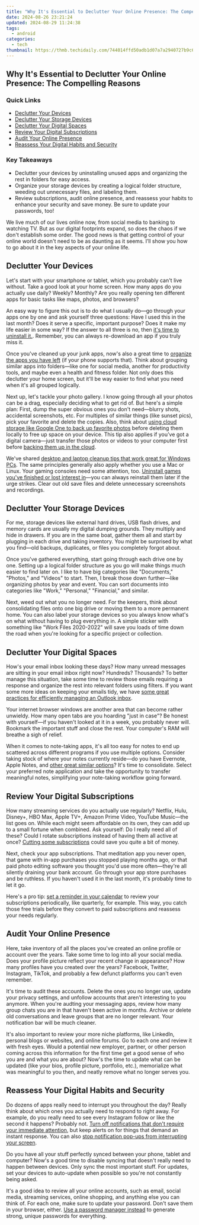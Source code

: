 ```yaml
---
title: "Why It's Essential to Declutter Your Online Presence: The Compelling Reasons"
date: 2024-08-26 23:21:24
updated: 2024-08-29 11:24:38
tags:
  - android
categories:
  - tech
thumbnail: https://thmb.techidaily.com/744014ffd50adb1d07a7a2940727b9c6e249d35c9b35474b3c5a660491ebe0a3.png
---
```


## Why It's Essential to Declutter Your Online Presence: The Compelling Reasons

### Quick Links

* [Declutter Your Devices](https://youtube-lab.techidaily.com/mageslice-cutter-for-2024/)
* [Declutter Your Storage Devices](https://data-safeguard.techidaily.com/introducing-the-new-and-improved-data-recovery-software-by-stellar-a-leap-towards-seamless-consumer-usability/)
* [Declutter Your Digital Spaces](https://vp-tips.techidaily.com/enhance-your-smartphone-photos-with-these-free-innovative-tools-for-2024/)
* [Review Your Digital Subscriptions](https://program-issues.techidaily.com/comprehensive-guide-to-overcoming-frame-drops-and-lag-in-warframe-gaming/)
* [Audit Your Online Presence](https://visual-screen-recording.techidaily.com/new-demystifying-macos-capture-feature-for-professional-use-for-2024/)
* [Reassess Your Digital Habits and Security](https://facebook.techidaily.com/the-power-of-facebook-business-pages-vs-personal-profiles-in-brand-strategy/)

### Key Takeaways

* Declutter your devices by uninstalling unused apps and organizing the rest in folders for easy access.
* Organize your storage devices by creating a logical folder structure, weeding out unnecessary files, and labeling them.
* Review subscriptions, audit online presence, and reassess your habits to enhance your security and save money. Be sure to update your passwords, too!

 We live much of our lives online now, from social media to banking to watching TV. But as our digital footprints expand, so does the chaos if we don't establish some order. The good news is that getting control of your online world doesn't need to be as daunting as it seems. I’ll show you how to go about it in the key aspects of your online life.

##  Declutter Your Devices

 Let's start with your smartphone or tablet, which you probably can't live without. Take a good look at your home screen. How many apps do you actually use daily? Weekly? Monthly? Are you really opening ten different apps for basic tasks like maps, photos, and browsers?

 An easy way to figure this out is to do what I usually do—go through your apps one by one and ask yourself three questions: Have I used this in the last month? Does it serve a specific, important purpose? Does it make my life easier in some way? If the answer to all three is no, then [it's time to uninstall it.](https://howto.techidaily.com/9-solutions-to-fix-honor-x50-gt-system-crash-issue-drfone-by-drfone-fix-android-problems-fix-android-problems/). Remember, you can always re-download an app if you truly miss it.

 Once you've cleaned up your junk apps, now's also a great time to [organize the apps you have left](https://youtube-video-recordings.techidaily.com/how-to-create-video-ads-for-free-in-youtube-video-builder/) (if your phone supports that). Think about grouping similar apps into folders—like one for social media, another for productivity tools, and maybe even a health and fitness folder. Not only does this declutter your home screen, but it'll be way easier to find what you need when it's all grouped logically.

 Next up, let's tackle your photo gallery. I know going through all your photos can be a drag, especially deciding what to get rid of. But here's a simple plan: First, dump the super obvious ones you don't need—blurry shots, accidental screenshots, etc. For multiples of similar things (like sunset pics), pick your favorite and delete the copies. Also, think about [using cloud storage like Google One to back up favorite photos](https://youtube-help.techidaily.com/in-2024-master-your-stream-utilizing-youtubes-av1-technology/) before deleting them locally to free up space on your device. This tip also applies if you’ve got a digital camera—just transfer those photos or videos to your computer first before [backing them up in the cloud](https://techidaily.com/full-guide-to-hard-reset-your-infinix-gt-10-pro-drfone-by-drfone-reset-android-reset-android/).

 We've shared [desktop and laptop cleanup tips that work great for Windows PCs](https://screen-capture.techidaily.com/no-limit-visual-capturer-device/). The same principles generally also apply whether you use a Mac or Linux. Your gaming consoles need some attention, too. [Uninstall games you've finished or lost interest in](https://twitter-videos.techidaily.com/new-quicktweet-clip-iphone-friendly-video-download-tool/)—you can always reinstall them later if the urge strikes. Clear out old save files and delete unnecessary screenshots and recordings.

##  Declutter Your Storage Devices

 For me, storage devices like external hard drives, USB flash drives, and memory cards are usually my digital dumping grounds. They multiply and hide in drawers. If you are in the same boat, gather them all and start by plugging in each drive and taking inventory. You might be surprised by what you find—old backups, duplicates, or files you completely forgot about.

 Once you've gathered everything, start going through each drive one by one. Setting up a logical folder structure as you go will make things much easier to find later on. I like to have big categories like "Documents," "Photos," and "Videos" to start. Then, I break those down further—like organizing photos by year and event. You can sort documents into categories like "Work," "Personal," "Financial," and similar.

 Next, weed out what you no longer need. For the keepers, think about consolidating files onto one big drive or moving them to a more permanent home. You can also label your storage devices so you always know what's on what without having to plug everything in. A simple sticker with something like "Work Files 2020-2022" will save you loads of time down the road when you're looking for a specific project or collection.

##  Declutter Your Digital Spaces

 How's your email inbox looking these days? How many unread messages are sitting in your email inbox right now? Hundreds? Thousands? To better manage this situation, take some time to review those emails requiring a response and organize the rest into relevant folders using filters. If you want some more ideas on keeping your emails tidy, we have [some great practices for efficiently managing an Outlook inbox](https://techtrends.techidaily.com/all-rumors-confirmed-unveiling-sonye-afeela-release-dates-specifications-and-preliminary-pricing-insights/).

 Your internet browser windows are another area that can become rather unwieldy. How many open tabs are you hoarding "just in case"? Be honest with yourself—if you haven't looked at it in a week, you probably never will. Bookmark the important stuff and close the rest. Your computer's RAM will breathe a sigh of relief.

 When it comes to note-taking apps, it's all too easy for notes to end up scattered across different programs if you use multiple options. Consider taking stock of where your notes currently reside—do you have Evernote, Apple Notes, and [other great similar options](https://games-able.techidaily.com/sonys-ps5-dualsense-controller-excellence-with-new-chargers/)? It's time to consolidate. Select your preferred note application and take the opportunity to transfer meaningful notes, simplifying your note-taking workflow going forward.

##  Review Your Digital Subscriptions

 How many streaming services do you actually use regularly? Netflix, Hulu, Disney+, HBO Max, Apple TV+, Amazon Prime Video, YouTube Music—the list goes on. While each might seem affordable on its own, they can add up to a small fortune when combined. Ask yourself: Do I really need all of these? Could I rotate subscriptions instead of having them all active at once? [Cutting some subscriptions](https://visual-screen-recording.techidaily.com/new-transform-dull-game-captures-into-bright-shows-with-obs-tricks-for-2024/) could save you quite a bit of money.

 Next, check your app subscriptions. That meditation app you never open, that game with in-app purchases you stopped playing months ago, or that paid photo editing software you thought you'd use more often—they're all silently draining your bank account. Go through your app store purchases and be ruthless. If you haven't used it in the last month, it's probably time to let it go.

 Here's a pro tip: [set a reminder in your calendar](https://bypass-frp.techidaily.com/in-2024-is-gsm-flasher-adb-legit-full-review-to-bypass-your-honor-magic-5frp-lock-by-drfone-android/) to review your subscriptions periodically, like quarterly, for example. This way, you catch those free trials before they convert to paid subscriptions and reassess your needs regularly.

##  Audit Your Online Presence

 Here, take inventory of all the places you've created an online profile or account over the years. Take some time to log into all your social media. Does your profile picture reflect your recent change in appearance? How many profiles have you created over the years? Facebook, Twitter, Instagram, TikTok, and probably a few defunct platforms you can't even remember.

 It's time to audit these accounts. Delete the ones you no longer use, update your privacy settings, and unfollow accounts that aren't interesting to you anymore. When you're audting your messaging apps, review how many group chats you are in that haven't been active in months. Archive or delete old conversations and leave groups that are no longer relevant. Your notification bar will be much cleaner.

 It's also important to review your more niche platforms, like LinkedIn, personal blogs or websites, and online forums. Go to each one and review it with fresh eyes. Would a potential new employer, partner, or other person coming across this information for the first time get a good sense of who you are and what you are about? Now's the time to update what can be updated (like your bios, profile picture, portfolio, etc.), memorialize what was meaningful to you then, and neatly remove what no longer serves you.

##  Reassess Your Digital Habits and Security

 Do dozens of apps really need to interrupt you throughout the day? Really think about which ones you actually need to respond to right away. For example, do you really need to see every Instagram follow or like the second it happens? Probably not. [Turn off notifications that don't require your immediate attention](https://instagram-video-recordings.techidaily.com/new-the-beat-of-instagram-music-strategies-for-2024/), but keep alerts on for things that demand an instant response. You can also [stop notification pop-ups from interrupting your screen](https://howto.techidaily.com/9-solutions-to-fix-process-system-isnt-responding-error-on-lava-agni-2-5g-drfone-by-drfone-fix-android-problems-fix-android-problems/).

 Do you have all your stuff perfectly synced between your phone, tablet and computer? Now's a good time to disable syncing that doesn't really need to happen between devices. Only sync the most important stuff. For updates, set your devices to auto-update when possible so you're not constantly being asked.

 It's a good idea to review all your online accounts, such as email, social media, streaming services, online shopping, and anything else you can think of. For each one, make sure to update your password. Don't save them in your browser, either. [Use a password manager instead](https://screen-mirror.techidaily.com/best-3-oppo-a56s-5g-emulator-for-mac-to-run-your-wanted-android-apps-drfone-by-drfone-android/) to generate strong, unique passwords for everything.

<ins class="adsbygoogle"
     style="display:block"
     data-ad-format="autorelaxed"
     data-ad-client="ca-pub-7571918770474297"
     data-ad-slot="1223367746"></ins>



<ins class="adsbygoogle"
     style="display:block"
     data-ad-client="ca-pub-7571918770474297"
     data-ad-slot="8358498916"
     data-ad-format="auto"
     data-full-width-responsive="true"></ins>
